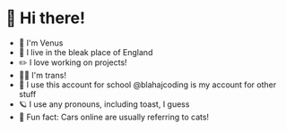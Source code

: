 
<!--
**moreblahajcoding/moreblahajcoding** is a ✨ _special_ ✨ repository because its `README.md` (this file) appears on your GitHub profile.

Here are some ideas to get you started:

- 🔭 I’m currently working on ...
- 🌱 I’m currently learning ...
- 👯 I’m looking to collaborate on ...
- 🤔 I’m looking for help with ...
- 💬 Ask me about ...
- 📫 How to reach me: ...
- 😄 Pronouns: ...
- ⚡ Fun fact: ...
-->

# 👋 Hi there!
- 🧑 I'm Venus
- 📍 I live in the bleak place of England
- ✏️ I love working on projects!
- 🏳️‍⚧️ I'm trans!
- 🏫 I use this account for school @blahajcoding is my account for other stuff
- 🪐 I use any pronouns, including toast, I guess
- 🎈 Fun fact: Cars online are usually referring to cats!
